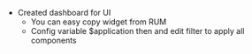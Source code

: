 - Created dashboard for UI
	- You can easy copy widget from RUM
	- Config variable $application then and edit filter to apply all components